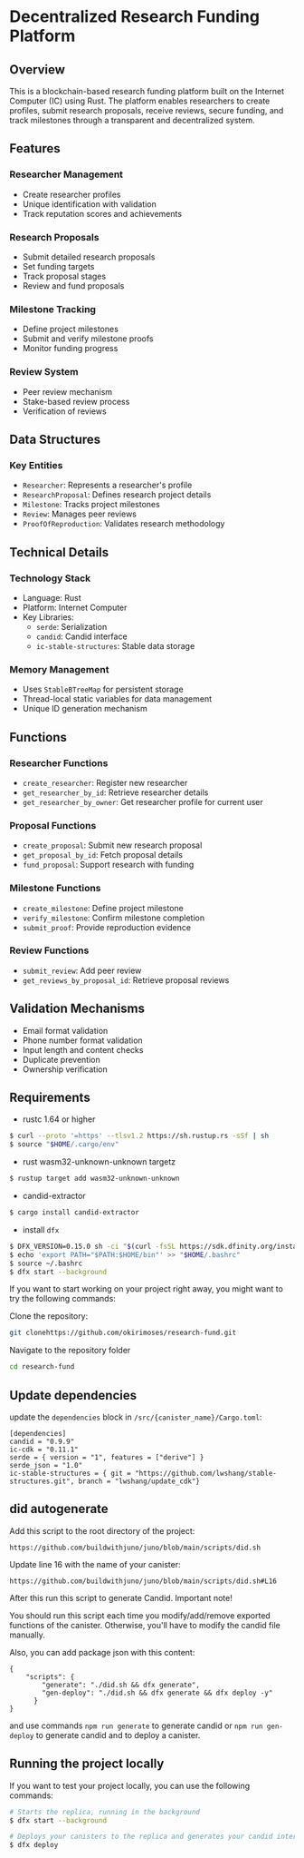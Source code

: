 # Decentralized Research Funding Platform

## Overview

This is a blockchain-based research funding platform built on the Internet Computer (IC) using Rust. The platform enables researchers to create profiles, submit research proposals, receive reviews, secure funding, and track milestones through a transparent and decentralized system.

## Features

### Researcher Management
- Create researcher profiles
- Unique identification with validation
- Track reputation scores and achievements

### Research Proposals
- Submit detailed research proposals
- Set funding targets
- Track proposal stages
- Review and fund proposals

### Milestone Tracking
- Define project milestones
- Submit and verify milestone proofs
- Monitor funding progress

### Review System
- Peer review mechanism
- Stake-based review process
- Verification of reviews

## Data Structures

### Key Entities
- `Researcher`: Represents a researcher's profile
- `ResearchProposal`: Defines research project details
- `Milestone`: Tracks project milestones
- `Review`: Manages peer reviews
- `ProofOfReproduction`: Validates research methodology

## Technical Details

### Technology Stack
- Language: Rust
- Platform: Internet Computer
- Key Libraries:
  - `serde`: Serialization
  - `candid`: Candid interface
  - `ic-stable-structures`: Stable data storage

### Memory Management
- Uses `StableBTreeMap` for persistent storage
- Thread-local static variables for data management
- Unique ID generation mechanism

## Functions

### Researcher Functions
- `create_researcher`: Register new researcher
- `get_researcher_by_id`: Retrieve researcher details
- `get_researcher_by_owner`: Get researcher profile for current user

### Proposal Functions
- `create_proposal`: Submit new research proposal
- `get_proposal_by_id`: Fetch proposal details
- `fund_proposal`: Support research with funding

### Milestone Functions
- `create_milestone`: Define project milestone
- `verify_milestone`: Confirm milestone completion
- `submit_proof`: Provide reproduction evidence

### Review Functions
- `submit_review`: Add peer review
- `get_reviews_by_proposal_id`: Retrieve proposal reviews

## Validation Mechanisms

- Email format validation
- Phone number format validation
- Input length and content checks
- Duplicate prevention
- Ownership verification

## Requirements
* rustc 1.64 or higher
```bash
$ curl --proto '=https' --tlsv1.2 https://sh.rustup.rs -sSf | sh
$ source "$HOME/.cargo/env"
```
* rust wasm32-unknown-unknown targetz
```bash
$ rustup target add wasm32-unknown-unknown
```
* candid-extractor
```bash
$ cargo install candid-extractor
```
* install `dfx`
```bash
$ DFX_VERSION=0.15.0 sh -ci "$(curl -fsSL https://sdk.dfinity.org/install.sh)"
$ echo 'export PATH="$PATH:$HOME/bin"' >> "$HOME/.bashrc"
$ source ~/.bashrc
$ dfx start --background
```

If you want to start working on your project right away, you might want to try the following commands:

Clone the repository:
```bash
git clonehttps://github.com/okirimoses/research-fund.git

```
Navigate to the repository folder

```bash
cd research-fund
```

## Update dependencies

update the `dependencies` block in `/src/{canister_name}/Cargo.toml`:
```
[dependencies]
candid = "0.9.9"
ic-cdk = "0.11.1"
serde = { version = "1", features = ["derive"] }
serde_json = "1.0"
ic-stable-structures = { git = "https://github.com/lwshang/stable-structures.git", branch = "lwshang/update_cdk"}
```

## did autogenerate

Add this script to the root directory of the project:
```
https://github.com/buildwithjuno/juno/blob/main/scripts/did.sh
```

Update line 16 with the name of your canister:
```
https://github.com/buildwithjuno/juno/blob/main/scripts/did.sh#L16
```

After this run this script to generate Candid.
Important note!

You should run this script each time you modify/add/remove exported functions of the canister.
Otherwise, you'll have to modify the candid file manually.

Also, you can add package json with this content:
```
{
    "scripts": {
        "generate": "./did.sh && dfx generate",
        "gen-deploy": "./did.sh && dfx generate && dfx deploy -y"
      }
}
```

and use commands `npm run generate` to generate candid or `npm run gen-deploy` to generate candid and to deploy a canister.

## Running the project locally

If you want to test your project locally, you can use the following commands:

```bash
# Starts the replica, running in the background
$ dfx start --background

# Deploys your canisters to the replica and generates your candid interface
$ dfx deploy
```